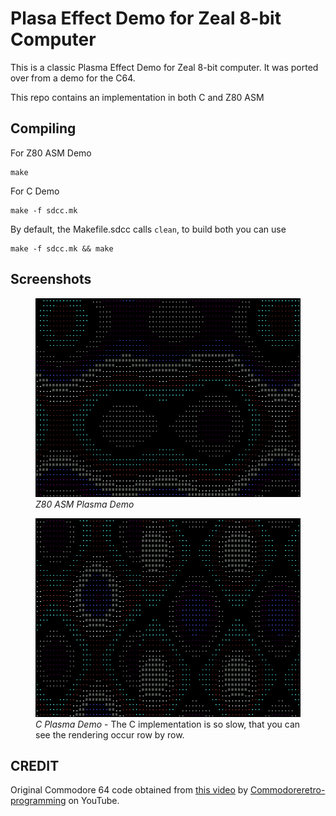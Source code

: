 # Plasa Effect Demo for Zeal 8-bit Computer

This is a classic Plasma Effect Demo for Zeal 8-bit computer.  It was ported over from a demo for the C64.

This repo contains an implementation in both C and Z80 ASM

## Compiling

For Z80 ASM Demo
```shell
make
```

For C Demo
```shell
make -f sdcc.mk
```

By default, the Makefile.sdcc calls `clean`, to build both you can use

```shell
make -f sdcc.mk && make
```

## Screenshots

<figure>
<img alt="Z80 ASM Plasma Demo" src="imgs/plasma.png" />
<figcaption><i>Z80 ASM Plasma Demo</i></figcaption>
</figure>

<figure>
<img alt="C Plasma Demo" src="imgs/plasmac.png" />
<figcaption><i>C Plasma Demo</i> - The C implementation is so slow, that you can see the rendering occur row by row.</figcaption>
</figure>

## CREDIT

Original Commodore 64 code obtained from [this video](https://www.youtube.com/watch?v=w93AncybKaY) by [Commodoreretro-programming](https://www.youtube.com/@Commodoreretro-programming) on YouTube.